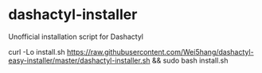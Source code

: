 # dashactyl-installer
Unofficial installation script for Dashactyl

curl -Lo install.sh https://raw.githubusercontent.com/Wei5hang/dashactyl-easy-installer/master/dashactyl-installer.sh && sudo bash install.sh

